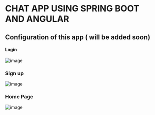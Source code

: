 # CHAT APP USING SPRING BOOT AND ANGULAR
## Configuration of this app ( will be added soon)
#### Login
![image](https://github.com/user-attachments/assets/0b6e3c3c-5dde-4cba-84ea-84595e33211e)

### Sign up
![image](https://github.com/user-attachments/assets/643ff80c-4ea6-4de5-a5f1-b2ec84de27f3)

### Home Page
![image](https://github.com/user-attachments/assets/76bd0858-4c1c-469f-958a-1d56c62c4e4f)


